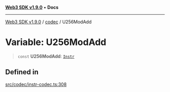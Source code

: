 [**Web3 SDK v1.9.0**](../../../README.md) • **Docs**

***

[Web3 SDK v1.9.0](../../../globals.md) / [codec](../README.md) / U256ModAdd

# Variable: U256ModAdd

> `const` **U256ModAdd**: [`Instr`](../type-aliases/Instr.md)

## Defined in

[src/codec/instr-codec.ts:308](https://github.com/Mystic-Nayy/alephium-web3/blob/ee41f5e0e7d7fb0b155fe62f05b2ac03772895ca/packages/web3/src/codec/instr-codec.ts#L308)
